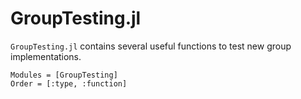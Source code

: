 # GroupTesting.jl

`GroupTesting.jl` contains several useful functions to test new group implementations.


```@autodocs
Modules = [GroupTesting]
Order = [:type, :function]
```
